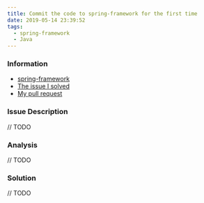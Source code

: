 ```yaml
---
title: Commit the code to spring-framework for the first time
date: 2019-05-14 23:39:52
tags:
  - spring-framework
  - Java
---
```


### Information
- [spring-framework](https://github.com/spring-projects/spring-framework)
- [The issue I solved](https://github.com/spring-projects/spring-framework/issues/22675)
- [My pull request](https://github.com/spring-projects/spring-framework/pull/22711)

### Issue Description
// TODO

### Analysis
// TODO

### Solution
// TODO